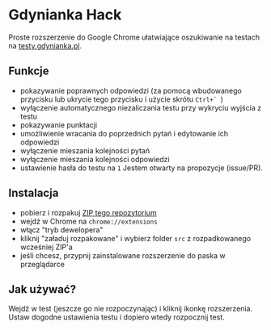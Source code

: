 # Gdynianka Hack

Proste rozszerzenie do Google Chrome ułatwiające oszukiwanie na testach na [testy.gdynianka.pl](https://testy.gdynianka.pl).

## Funkcje
- pokazywanie poprawnych odpowiedzi (za pomocą wbudowanego przycisku lub ukrycie tego przycisku i użycie skrótu ``Ctrl+` ``)
- wyłączenie automatycznego niezaliczania testu przy wykryciu wyjścia z testu 
- pokazywanie punktacji
- umożliwienie wracania do poprzednich pytań i edytowanie ich odpowiedzi
- wyłączenie mieszania kolejności pytań
- wyłączenie mieszania kolejności odpowiedzi
- ustawienie hasła do testu na `1`
Jestem otwarty na propozycje (issue/PR).

## Instalacja
- pobierz i rozpakuj [ZIP tego repozytorium](https://github.com/chimekkoo/gdynianka-hack/archive/refs/heads/main.zip)
- wejdź w Chrome na `chrome://extensions`
- włącz "tryb dewelopera"
- kliknij "załaduj rozpakowane" i wybierz folder `src` z rozpadkowanego wcześniej ZIP'a
- jeśli chcesz, przypnij zainstalowane rozszerzenie do paska w przeglądarce

## Jak używać?
Wejdź w test (jeszcze go nie rozpoczynając) i kliknij ikonkę rozszerzenia.
Ustaw dogodne ustawienia testu i dopiero wtedy rozpocznij test.
